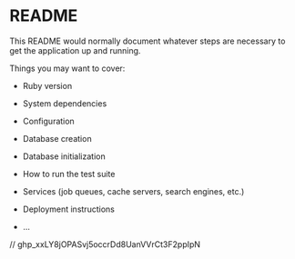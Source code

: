 # README

This README would normally document whatever steps are necessary to get the
application up and running.

Things you may want to cover:

* Ruby version

* System dependencies

* Configuration

* Database creation

* Database initialization

* How to run the test suite

* Services (job queues, cache servers, search engines, etc.)

* Deployment instructions

* ...



// 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
